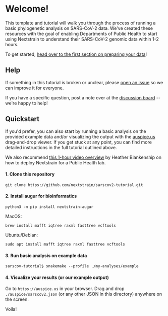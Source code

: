 # Welcome!

This template and tutorial will walk you through the process of running a basic phylogenetic analysis on SARS-CoV-2 data.
We've created these resources with the goal of enabling Departments of Public Health to start using Nextstrain to understand their SARS-CoV-2 genomic data within 1-2 hours.

To get started, [head over to the first section on preparing your data](data-prep.md)!

## Help  

If something in this tutorial is broken or unclear, please [open an issue](https://github.com/nextstrain/ncov/issues/new/choose) so we can improve it for everyone.  

If you have a specific question, post a note over at the [discussion board](https://discussion.nextstrain.org/) -- we're happy to help!


## Quickstart    

If you'd prefer, you can also start by running a basic analysis on the provided example data and/or visualizing the output with the [auspice.us](auspice.us) drag-and-drop viewer. If you get stuck at any point, you can find more detailed instructions in the full tutorial outlined above.

We also recommend [this 1-hour video overview](https://youtu.be/m4_F2tG58Pc) by Heather Blankenship on how to deploy Nextstrain for a Public Health lab.

#### 1. Clone this repository  
```
git clone https://github.com/nextstrain/sarscov2-tutorial.git
```

#### 2. Install augur for bioinformatics
```
python3 -m pip install nextstrain-augur
```

MacOS:
```
brew install mafft iqtree raxml fasttree vcftools
```

Ubuntu/Debian:  
```
sudo apt install mafft iqtree raxml fasttree vcftools
```

#### 3. Run basic analysis on example data  
```
sarscov-tutorial$ snakemake --profile ./my-analyses/example
```


#### 4. Visualize your results (or our example output)  
Go to `https://auspice.us` in your browser.
Drag and drop `./auspice/sarscov2.json` (or any other JSON in this directory) anywhere on the screen.

Voila!
